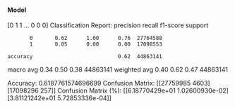 #### Model
[0 1 1 ... 0 0 0]
Classification Report:
              precision    recall  f1-score   support

           0       0.62      1.00      0.76  27764588
           1       0.05      0.00      0.00  17098553

    accuracy                           0.62  44863141
   macro avg       0.34      0.50      0.38  44863141
weighted avg       0.40      0.62      0.47  44863141

Accuracy: 0.6187761574696699
Confusion Matrix:
[[27759985     4603]
 [17098296      257]]
Confusion Matrix (%):
[[6.18770429e+01 1.02600930e-02]
 [3.81121242e+01 5.72853336e-04]]
